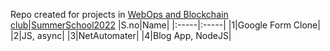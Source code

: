 ﻿Repo created for projects in [WebOps and Blockchain club|SummerSchool2022](https://github.com/WebOps-and-Blockchain-Club/Summer-School-2022)
|S.no|Name|
|:-----|:-----|
|1|Google Form Clone|
|2|JS, async|
|3|NetAutomater|
|4|Blog App, NodeJS|
